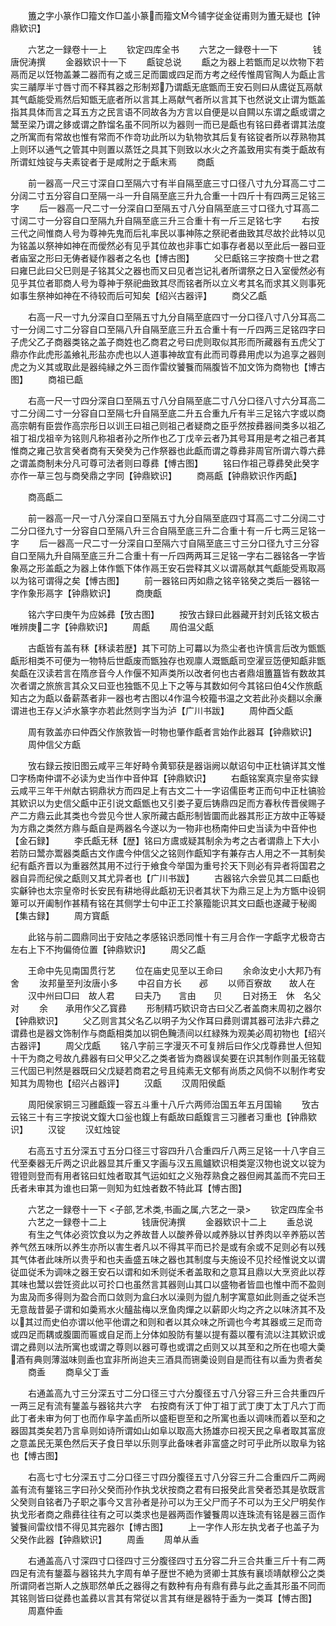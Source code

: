 <!-- { "loadSidebar": true } -->
　　簠之字小篆作□籀文作□盖小篆而籀文今铺字従金従甫则为簠无疑也【钟鼎欵识】

　　六艺之一録卷十一上
　　钦定四库全书
　　六艺之一録卷十一下　　　　钱唐倪涛撰
　　金器欵识十一下
　　甗锭总说
　　甗之为器上若甑而足以炊物下若鬲而足以饪物盖兼二器而有之或三足而圜或四足而方考之经传惟周官陶人为甗止言实三鬴厚半寸唇寸而不释其器之形制郑乃谓甗无底甑而王安石则曰从鬳従瓦鬲献其气甗能受焉然后知甑无底者所以言其上鬲献气者所以言其下也然说文止谓为甑盖指其具体而言之耳五方之民言语不同故各为方言以自便是以自闗以东谓之甗或谓之鬵至梁乃谓之鉹或谓之酢馏名虽不同所以为器则一而已是甗也有铭曰彞者谓其法度之所寓而有常故也惟有常而不作竒功此所以为轨物欤其后复有铭锭者所以荐熟物其上则环以通气之管其中则置以蒸饪之具其下则致以水火之齐盖致用实有类于甗故有所谓虹烛锭与夫素锭者于是咸附之于甗末焉
　　商甗

　　前一器高一尺三寸深自口至隔六寸有半自隔至底三寸口径八寸九分耳高二寸二分阔二寸五分容自口至隔一斗一升自隔至底三升九合重一十四斤十有四两三足铭三字
　　后一器高一尺二寸一分深自口至隔五寸八分自隔至底三寸口径九寸耳高二寸阔二寸一分容自口至隔九升自隔至底三升三合重十有一斤三足铭七字
　　右按三代之间惟商人号为尊神先鬼而后礼率民以事神陈之祭祀者曲致其尽故扵此特以见为铭盖以祭神如神在而僾然必有见乎其位故也非事亡如事存者曷以至此后一器曰亚者庙室之形曰无俦者疑作器者之名也【博古图】
　　父巳甗铭三字按商十世之君曰雍巳此曰父巳则是子铭其父之器也而又曰见者岂记礼者所谓祭之日入室僾然必有见乎其位者耶商人号为尊神于祭祀曲致其尽而铭者所以立义考其名而求其义则事死如事生祭神如神在不待较而后可知矣【绍兴古器评】
　　商父乙甗

　　右高一尺一寸九分深自口至隔五寸九分自隔至底四寸一分口径八寸八分耳高二寸一分阔二寸二分容自口至隔八升自隔至底三升五合重十有一斤四两三足铭四字曰子虎父乙子商器类铭之盖子商姓也乙商君之号曰虎则取似其形而所藏器有五虎父丁鼎亦作此虎形盖飨礼形盐亦虎也以人道事神故宜有此而司尊彞用虎以为追享之器则虎之为义其或取此是器纯縁之外三靣作雷纹饕餮而隔腹皆不加文饰为商物也【博古图】
　　商祖已甗

　　右高一尺一寸四分深自口至隔五寸八分自隔至底二寸八分口径八寸六分耳高二寸二分阔二寸一分容自口至隔七升自隔至底二升五合重九斤有半三足铭六字或以商高宗朝有臣尝作高宗彤日以训王曰祖己则祖己者疑商之臣乎然按彞器间类多以祖乙祖丁祖戊祖辛为铭则凡称祖者孙之所作也乙丁戊辛云者乃其号耳用是考之祖己者其惟商之雍己欤言癸者商有天癸癸为己作祭器也此甗而谓之尊彞非周官所谓六尊六彞之谓盖商制未分凡可尊可法者则曰尊彞【愽古图】
　　铭曰作祖己尊彞癸此癸字亦作一草三包与商癸鼎之字同【钟鼎欵识】
　　商鬲甗【钟鼎欵识作丙甗】

　　商高甗二

　　前一器高一尺一寸八分深自口至隔五寸九分自隔至底四寸耳高二寸二分阔二寸二分口径九寸一分容自口至隔八升三合自隔至底三升二合重十有一斤七两三足铭一字
　　后一器高一尺二寸一分深自口至隔六寸自隔至底三寸三分口径九寸三分容自口至隔九升自隔至底三升二合重十有一斤四两两耳三足铭一字右二器铭各一字皆象鬲之形盖甗之为器上体作甑下体作鬲王安石尝释其义以谓鬲献其气甗能受焉取鬲以为铭可谓得之矣【愽古图】
　　前一器铭曰丙如鼎之铭辛铭癸之类后一器铭一字作象形鬲字【钟鼎欵识】
　　商庚甗

　　铭六字曰庚午为应姊彞【攷古图】
　　按攷古録曰此器藏开封刘氏铭文极古唯辨庚二字【钟鼎欵识】
　　周甗
　　周伯温父甗

　　古甗皆有盖有秝【秝读若歴】其下可防上可羃以为烝尘者也许慎言后改为甑甑甗形相类不可便为一物特后世甗废而甑独存也观廪人溉甑甗司空濯豆笾便知甗非甑矣甗在汉读若言在隋彦音今人作偃不知声类所以改者何也古者鼎俎簠簋皆有数故其次者谓之旅旅言其众又曰亚也独甑不见上下之等与其数如何今其铭曰伯父作旅甗知古之为甗以备薪蒸者非一器也考古图以作温今校籀书温之文若此孙炎翻以余亷谓进也王存乂泸水篆字亦若此然则字当为泸【广川书跋】
　　周仲酉父甗

　　周有敦盖亦曰仲酉父作旅敦皆一时物也肇作甗者言始作此器耳【钟鼎欵识】
　　周仲信父方甗

　　攷右録云按旧图云咸平三年好畤令黄郓获是器诣阙以献诏句中正杜镐详其文惟□字杨南仲谓不必读为史当作中音仲耳【钟鼎欵识】
　　右甗铭案真宗皇帝实録云咸平三年干州献古铜鼎状方而四足上有古文二十一字诏儒臣考正而句中正杜镐验其欵识以为史信父甗中正引说文甗甑也又引娄子夏后铸鼎四足而方春秋传晋侯赐子产二方鼎云此其类也今尝见今世人家所藏古甗形制皆圜而此器其形正方故中正等疑为方鼎之类然方鼎与甗自是两器名今遂以为一物非也杨南仲曰史当读为中音仲也【金石録】
　　李氏甗无秝【歴】铭曰方鬳或疑其制余为考之古者谓鼎上下大小若防曰鬵亦鬻器类甗古文作鬳今仲信父之铭则作甗知字有兼存古人用之不一其制矣纪有甗齐晋以为重器然其用不过行于飨食今举国为重号扵天下则必有异者将国君之器自异而纪侯之甗则又其尤异者也【广川书跋】
　　古器铭六余尝见其二曰甗也实龢钟也太宗皇帝时长安民有耕地得此甗初无识者其状下为鼎三足上为方甑中设铜箄可以开阖制作甚精有铭在其侧学士句中正工扵篆籀能识其文曰甗也遂藏于秘阁【集古録】
　　周方寳甗

　　此铭与前二圆鼎同出于安陆之孝感铭识悉同惟十有三月合作一字甗字尤极竒古左右上下不拘偏倚位置【钟鼎欵识】
　　周父乙甗

　　王命中先见南国贯行艺
　　位在庙史见至以王命曰
　　余命汝史小大邦乃有舍
　　汝邦量至刋汝唐小多
　　中召自方长　　邲
　　以师百寮故　　故人在
　　汉中州曰□曰　故人君
　　曰夫乃　　言由　　贝
　　日对扬王　休　名父对
　　余　　承用作父乙寳彞
　　形制精巧欵识竒古曰父乙者盖商末周初之器尔【钟鼎欵识】
　　父乙则言其父名乙以明子为父作耳曰彞则谓其器可法非六彞之谓彞也是器文饰制作与商甗相类加以铜色黤渍间以红緑殊为观美必周初物也【绍兴古器评】
　　周父戊甗
　　铭八字前三字漫灭不可复辨后曰作父戊尊彞世人但知十干为商之号故凢彞器有曰父甲父乙之类者皆为商器误矣要在识其制作则虽无铭载三代固已判然是器既曰父戊疑若商君之号且纯素无文郁有尚质之风倘不以制作考安知其为周物也【绍兴占器评】
　　汉甗
　　汉周阳侯甗

　　周阳侯家铜三习雝甗鍑一容五斗重十八斤六两师治国五年五月国输
　　攷古云铭三十有三字按说文鍑大口釡也鍑上有甗故曰甗鍑言三习雝者习重也【钟鼎欵识】
　　汉锭
　　汉虹烛锭

　　右高五寸五分深五寸五分口径三寸容四升八合重四斤八两三足铭一十八字自三代至秦器无斤两之识此器显其斤重又字画与汉五鳯鑪欵识相类寔汉物也说文以锭为镫镫则登而有用者铭曰虹烛者取其气运如虹之义殆荐熟食之器但阙其盖而不完曰王氏者未审其为谁也曰第一则知为虹烛者数不特此耳【愽古图】

　　六艺之一録卷十一下
<子部,艺术类,书画之属,六艺之一录>
　　钦定四库全书
　　六艺之一録卷十二上　　　　钱唐倪涛撰
　　金器欵识十二上
　　盉总说
　　有生之气体必资饮食以为之养故昔人以酸养骨以咸养脉以甘养肉以辛养筋以苦养气然五味所以养生亦所以害生者凡以不得其平而已扵是或有余或不足则必有以残其气体者此味所以贵乎和也夫盉盛五味之器也其制度与夫施设不见扵经惟说文以谓従皿従禾为调味之器王安石以谓和如禾则従禾者盖取和之意耳且鼎以大烹资此以荐其味也鬵以尝饪资此以可扵口也虽然言其器则山其口以盛物者皆皿也惟中而不盈则为盅夃而多得则为盈合而口敛则为盒臼水以澡则为盥凢制字寓意如此则盉之従禾岂无意哉昔晏子谓和如羮焉水火醯盐梅以烹鱼肉燀之以薪即火均之齐之以味济其不及以其过而史伯亦谓以他平他谓之和则和者以其众味之所调也今考其器或三足而竒或四足而耦或腹圜而匾或自足而上分体如股防有鋬以提有葢以覆有流以注其欵识或谓之彞则以法所寓也或谓之尊则以器可尊也或谓之卣则又以其至和之所在也噫大羮酒有典则薄滋味则盉也宜非所尚迨夫三酒具而铏羮设则自是而往有以盉为贵者矣
　　商盉
　　商阜父丁盉

　　右通盖高九寸三分深五寸二分口径三寸六分腹径五寸八分容三升三合共重四斤一两三足有流有鋬盖与器铭共六字　右按商有沃丁仲丁祖丁武丁庚丁太丁凡六丁而此丁者未审为何丁也而作阜字盖卣所以盛秬鬯至和之所寓也盉以调味而着以至和之器固其类矣若乃言阜则如诗所谓如山如阜以取高大扬雄亦曰视天民之阜者取其富庻之意盖民无莱色然后天子食日举以乐则享此备味者非富盛之时可乎此所以取阜为铭也【愽古图】

　　右高七寸七分深五寸二分口径三寸四分腹径五寸八分容三升二合重四斤二两阙盖有流有鋬铭三字曰孙父癸而孙作执戈状按商之君有曰报癸此言癸者恐其是欤既言父癸则自铭者乃子职之事今又言孙者是孙可以为王父尸而子不可以为王父尸明矣作执戈形者商之鼎彞往往有之可以类求也是器两靣作饕餮周以连珠流有铭是器三靣作饕餮间雷纹惜不得见其完器尔【博古图】
　　上一字作人形左执戈者子也盖子为父癸作此器【钟鼎欵识】
　　周盉
　　周单从盉

　　右通盖高八寸深四寸口径四寸三分腹径四寸五分容二升三合共重三斤十有二两四足有流有鋬葢与器铭共九字周有单子歴世不絶为贤卿士其族有襄顷靖献穆公之类所谓冏者岂斯人之族耶然单氏之器得之有数种有舟有鼎有彞与此之盉其形虽不同而其铭则皆曰従彞也盖彞以言其有常従以言其有继是器特于盉为一类耳【愽古图】
　　周嘉仲盉

